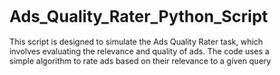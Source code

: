 # Ads_Quality_Rater_Python_Script
 This script is designed to simulate the Ads Quality Rater task, which involves evaluating the relevance  and quality of ads. The code uses a simple algorithm to rate ads based on their relevance to a given query

